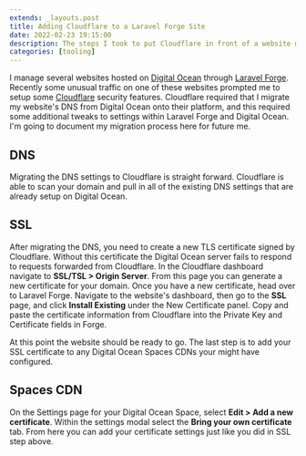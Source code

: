 ```yaml
---
extends: _layouts.post
title: Adding Cloudflare to a Laravel Forge Site
date: 2022-02-23 19:15:00
description: The steps I took to put Cloudflare in front of a website managed on Laravel Forge
categories: [tooling]
---
```


I manage several websites hosted on [Digital Ocean](https://digitalocean.com) through [Laravel Forge](https://forge.laravel.com). Recently some unusual traffic on one of these websites prompted me to setup some [Cloudflare](https://cloudflare.com) security features. Cloudflare required that I migrate my website's DNS from Digital Ocean onto their platform, and this required some additional tweaks to settings within Laravel Forge and Digital Ocean. I'm going to document my migration process here for future me.

## DNS

Migrating the DNS settings to Cloudflare is straight forward. Cloudflare is able to scan your domain and pull in all of the existing DNS settings that are already setup on Digital Ocean.

## SSL

After migrating the DNS, you need to create a new TLS certificate signed by Cloudflare. Without this certificate the Digital Ocean server fails to respond to requests forwarded from Cloudflare. In the Cloudflare dashboard navigate to **SSL/TSL > Origin Server**. From this page you can generate a new certificate for your domain. Once you have a new certificate, head over to Laravel Forge. Navigate to the website's dashboard, then go to the **SSL** page, and click **Install Existing** under the New Certificate panel. Copy and paste the certificate information from Cloudflare into the Private Key and Certificate fields in Forge.

At this point the website should be ready to go. The last step is to add your SSL certificate to any Digital Ocean Spaces CDNs your might have configured.

## Spaces CDN

On the Settings page for your Digital Ocean Space, select **Edit > Add a new certificate**. Within the settings modal select the **Bring your own certificate** tab. From here you can add your certificate settings just like you did in SSL step above.

